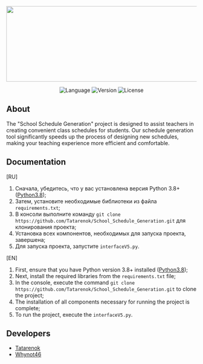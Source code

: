 <p align="center">
      <img src="https://i.ibb.co/cNhLhyq/logo3.png" width="600" height="200">
</p>

<p align="center">
   <img src="https://img.shields.io/badge/Language-Python3.8-purple" alt="Language">
   <img src="https://img.shields.io/badge/Language-KivyMD-blue" alt="Version">
   <img src="https://img.shields.io/badge/License-NONE-Lime" alt="License">
</p>

## About
The "School Schedule Generation" project is designed to assist teachers in creating convenient class schedules for students. Our schedule generation tool significantly speeds up the process of designing new schedules, making your teaching experience more efficient and comfortable.

## Documentation
[RU]
1. Сначала, убедитесь, что у вас установлена версия Python 3.8+ ([Python3.8](https://www.python.org/downloads/release/python-380/));
3. Затем, установите необходимые библиотеки из файла `requirements.txt`;
4. В консоли выполните команду `git clone https://github.com/Tatarenok/School_Schedule_Generation.git` для клонирования проекта;
5. Установка всех компонентов, необходимых для запуска проекта, завершена;
6. Для запуска проекта, запустите `interfaceV5.py`.

[EN]
1. First, ensure that you have Python version 3.8+ installed ([Python3.8](https://www.python.org/downloads/release/python-380/));
2. Next, install the required libraries from the `requirements.txt` file;
3. In the console, execute the command `git clone https://github.com/Tatarenok/School_Schedule_Generation.git` to clone the project;
4. The installation of all components necessary for running the project is complete;
5. To run the project, execute the `interfaceV5.py`.

## Developers

- [Tatarenok](https://github.com/Tatarenok)
- [Whynot46](https://github.com/Whynot46)

